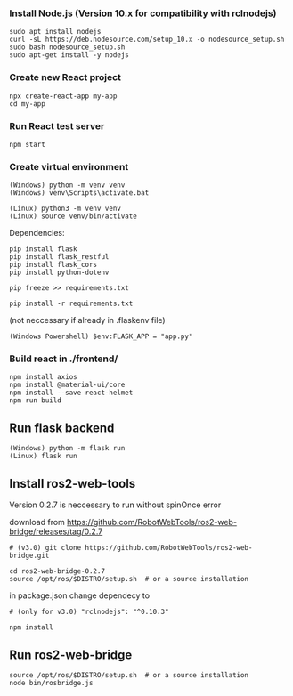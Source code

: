     
### Install Node.js (Version 10.x for compatibility with rclnodejs)
    sudo apt install nodejs
    curl -sL https://deb.nodesource.com/setup_10.x -o nodesource_setup.sh
    sudo bash nodesource_setup.sh
    sudo apt-get install -y nodejs


### Create new React project

    npx create-react-app my-app
    cd my-app

### Run React test server
    npm start

### Create virtual environment

    (Windows) python -m venv venv
    (Windows) venv\Scripts\activate.bat

    (Linux) python3 -m venv venv
    (Linux) source venv/bin/activate

Dependencies:

    pip install flask
    pip install flask_restful
    pip install flask_cors
    pip install python-dotenv

    pip freeze >> requirements.txt

    pip install -r requirements.txt

(not neccessary if already in .flaskenv file)

    (Windows Powershell) $env:FLASK_APP = "app.py"

### Build react in ./frontend/

    npm install axios
    npm install @material-ui/core
    npm install --save react-helmet
    npm run build

## Run flask backend

    (Windows) python -m flask run
    (Linux) flask run

## Install ros2-web-tools

Version 0.2.7 is neccessary to run without spinOnce error

download from https://github.com/RobotWebTools/ros2-web-bridge/releases/tag/0.2.7

    # (v3.0) git clone https://github.com/RobotWebTools/ros2-web-bridge.git

    cd ros2-web-bridge-0.2.7
    source /opt/ros/$DISTRO/setup.sh  # or a source installation

in package.json change dependecy to 

    # (only for v3.0) "rclnodejs": "^0.10.3"

    npm install

## Run ros2-web-bridge

    source /opt/ros/$DISTRO/setup.sh  # or a source installation
    node bin/rosbridge.js